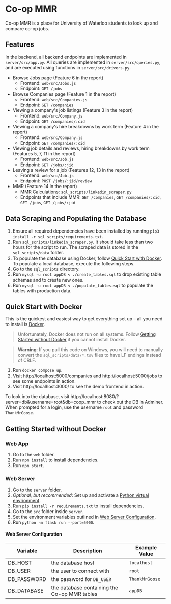 # Co-op MMR

Co-op MMR is a place for University of Waterloo students to look up and compare co-op jobs.

## Features

In the backend, all backend endpoints are implemented in `server/src/app.py`. All queries are implemented in `server/src/queries.py`, and are executed using functions in `server/src/drivers.py`.

- Browse Jobs page (Feature 6 in the report)
  - Frontend: `web/src/Jobs.js`
  - Endpoint: `GET /jobs`
- Browse Companies page (Feature 1 in the report)
  - Frontend: `web/src/Companies.js`
  - Endpoint: `GET /companies`
- Viewing a company's job listings (Feature 3 in the report)
  - Frontend: `web/src/Company.js`
  - Endpoint: `GET /companies/:cid`
- Viewing a company's hire breakdowns by work term (Feature 4 in the report)
  - Frontend: `web/src/Company.js`
  - Endpoint: `GET /companies/:cid`
- Viewing job details and reviews, hiring breakdowns by work term (Features 5, 7, 11 in the report)
  - Frontend: `web/src/Job.js`
  - Endpoint: `GET /jobs/:jid`
- Leaving a review for a job (Features 12, 13 in the report)
  - Frontend: `web/src/Job.js`
  - Endpoint: `POST /jobs/:jid/review`
- MMR (Feature 14 in the report)
  - MMR Calculations: `sql_scripts/linkedin_scraper.py`
  - Endpoints that include MMR: `GET /companies`, `GET /companies/:cid`, `GET /jobs`, `GET /jobs/:jid`

## Data Scraping and Populating the Database

1. Ensure all required dependencies have been installed by running `pip3 install -r sql_scripts/requirements.txt`.
1. Run `sql_scripts/linkedin_scraper.py`. It should take less than two hours for the script to run. The scraped data is stored in the `sql_scripts/data` folder.
1. To populate the database using Docker, follow [Quick Start with Docker](#quick-start-with-docker). To populate a local database, execute the following steps.
1. Go to the `sql_scripts` directory.
1. Run `mysql -u root appDB < ./create_tables.sql` to drop existing table schemas and to create new ones.
1. Run `mysql -u root appDB < ./populate_tables.sql` to populate the tables with production data.

## Quick Start with Docker

This is the quickest and easiest way to get everything set up – all you need to install is [Docker](https://www.docker.com/).

> Unfortunately, Docker does not run on all systems. Follow [Getting Started without Docker](#getting-started-without-docker) if you cannot install Docker.

> **Warning**: If you pull this code on Windows, you will need to manually convert the `sql_scripts/data/*.tsv` files to have LF endings instead of CRLF.

1. Run `docker compose up`.
1. Visit http://localhost:5000/companies and http://localhost:5000/jobs to see some endpoints in action.
1. Visit http://localhost:3000/ to see the demo frontend in action.

To look into the database, visit http://localhost:8080/?server=db&username=root&db=coop_mmr to check out the DB in Adminer. When prompted for a login, use the username `root` and password `ThankMrGoose`.

## Getting Started without Docker

### Web App

1. Go to the `web` folder.
1. Run `npm install` to install dependencies.
1. Run `npm start`.

### Web Server

1. Go to the `server` folder.
1. _Optional, but recommended_: Set up and activate a [Python virtual envrionment](https://docs.python.org/3/library/venv.html).
1. Run `pip install -r requirements.txt` to install dependencies.
1. Go to the `src` folder inside `server`.
1. Set the environment variables outlined in [Web Server Configuration](#web-server-configuration).
1. Run `python -m flask run --port=5000`.

#### Web Server Configuration

| Variable    | Description                                  | Example Value  |
| ----------- | -------------------------------------------- | -------------- |
| DB_HOST     | the database host                            | `localhost`    |
| DB_USER     | the user to connect with                     | `root`         |
| DB_PASSWORD | the password for `DB_USER`                   | `ThankMrGoose` |
| DB_DATABASE | the database containing the Co-op MMR tables | `appDB`        |
